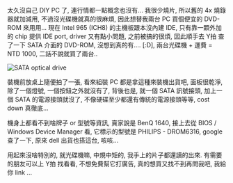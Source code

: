 太久沒自己 DIY PC 了, 連行情都一點概念也沒有... 我很少燒片, 所以舊的 4x 燒錄器就加減用, 不過沒光碟機就真的很麻煩, 因此想替我兩台 PC 買個便宜的 DVD-ROM 來用用... 現在 Intel 965 (ICH8) 的主機板跟本沒內建 IDE, 只有靠一顆外加的 chip 提供 IDE port, driver 又有點小問題, 之前被搞的很煩, 因此順手去 Y拍 查了一下 SATA 介面的 DVD-ROM, 沒想到真的有.... [:D], 兩台光碟機 + 運費 = NTD 1000, 二話不說就買了兩台..

![SATA optical drive](/images/2007-03-30-cheap-sata-optical-drive/IMAGE_070%5B8%5D.jpg)

裝機前放桌上隨便拍了一張, 看來組裝 PC 都是拿這種來裝機出貨吧, 面板很乾淨, 除了一個燈號, 一個按鈕之外就沒有了, 背後也是, 就一個 SATA 訊號接頭, 加上一個 SATA 的電源接頭就沒了, 不像硬碟至少都還有傳統的電源接頭等等, cost down 真徹底...

機身上都看不到啥牌子 or 型號等資訊, 賣家說是 BenQ 1640, 接上去從 BIOS / Windows Device Manager 看, 它標示的型號是 PHILIPS - DROM6316, google 查了一下, 原來 dell 出貨也搭這台, 咳咳...

用起來沒啥特別的, 就光碟機嘛, 中規中矩的, 我手上的片子都還讀的出來. 有需要的朋友可以上 Y拍 找看看, 不想免費幫它打廣告, 真的想買又找不到再問我吧, 我給你 link ...